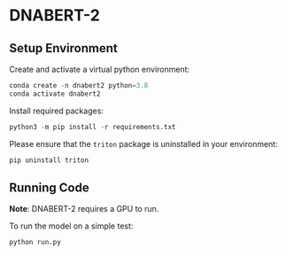 # DNABERT-2

## Setup Environment

Create and activate a virtual python environment:
```python
conda create -n dnabert2 python=3.8
conda activate dnabert2
```

Install required packages:
```python
python3 -m pip install -r requirements.txt
```

Please ensure that the `triton` package is uninstalled in your environment:
```python
pip uninstall triton
``` 

## Running Code

**Note**: DNABERT-2 requires a GPU to run.

To run the model on a simple test:

```python
python run.py
```


